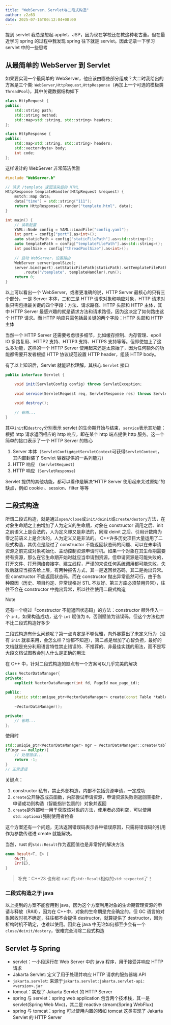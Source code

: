 ```yaml
---
title: "WebServer、Servlet与二段式构造"
author: z2z63
date: 2025-07-16T00:12:04+08:00
---
```


提到 servlet 我总是想起 applet、JSP，因为现在学校还在教这种老古董。但在最近学习 spring 的过程中我发现 spring 往下就是 servlet。因此记录一下学习 servlet 中的一些思考  

## 从最简单的 WebServer 到 Servlet

如果要实现一个最简单的 WebServer，他应该由哪些部分组成？大二时我给出的方案是三个类: `WebServer`,`HttpRequest`,`HttpResponse`（再加上一个可选的模板类 `ThreadPool`)，其中关键数据结构如下

```cpp
class HttpRequest { 
public: 
    std::string path; 
    std::string method; 
    std::map<std::string, std::string> headers; 
}; 

class HttpResponse { 
public:
    std::map<std::string, std::string> headers;
    std::vector<byte> body; 
    int code; 
};
```

这样设计的 WebServer 非常简洁优雅

```cpp
#include "WebServer.h"

// 请求 /template 返回渲染后的 HTML 
HttpResponse templateHandler(HttpRequest &request) { 
    mstch::map data; 
    data["time"] = std::string("111"); 
    return HttpResponse().render("template.html", data); 
} 

int main() { 
    // 读取配置 
    YAML::Node config = YAML::LoadFile("config.yaml"); 
    int port = config["port"].as<int>(); 
    auto staticPath = config["staticFilePath"].as<std::string>(); 
    auto templatePath = config["templateFilePath"].as<std::string>(); 
    int poolSize = config["threadPoolSize"].as<int>(); 
    
    // 启动 WebServer，设置路由 
    WebServer server(poolSize); 
    server.bind(port).setStaticFilePath(staticPath).setTemplateFilePath(templatePath) 
        .route("/template", templateHandler).run(); 
    return 0; 
}
```

以上可以看出一个 WebServer，或者更准确的说，HTTP Server 最核心的只有三个部分，一是 Server 本体，二和三是 HTTP 请求对象和响应对象，HTTP 请求对象只需包括最关键的四个字段：方法、请求路径、HTTP 头部和 HTTP 主体，其中 HTTP Server 最感兴趣的就是请求方法和请求路径，因为这决定了如何路由这个 HTTP 请求。而 HTTP 响应只需包括最关键的两个字段：HTTP 头部和 HTTP 主体  

当然一个 HTTP Server 还需要考虑很多细节，比如缓存控制、内存管理、epoll  IO 多路复用、HTTP2 支持、HTTP3 支持、HTTPS 支持等等。但即使加上了这么多功能，这样的一个 HTTP Server 使用起来还是太原始了，因为任何额外的功能都需要开发者根据 HTTP 协议规范设置 HTTP header，组装 HTTP body。

有了以上知识后，Servlet 就能轻松理解，其核心 `Servlet` 接口

```java
public interface Servlet {

    void init(ServletConfig config) throws ServletException; 
    
    void service(ServletRequest req, ServletResponse res) throws ServletException, IOException; 
    
    void destroy(); 
    
    // 省略... 
}
```

其中`init`和`destroy`分别表示 servlet 的生命期开始与结束，`service`表示其功能：根据 http 请求返回相应的 http 响应，即在某个 http 端点提供 http 服务。这一个简单的接口表示了一个 HTTP Server 的核心

1. Server 本体（`ServletConfig#getServletContext`可获得`ServletContext`，其内部封装了 Servlet 容器提供的一系列能力）
2. HTTP 响应 （`ServletRequest`）
3. HTTP 响应（`ServletResponse`）

Servlet 提供的其他功能，都可以看作是解决“HTTP Server 使用起来太过原始”的缺点，例如 cookie 、session、filter 等等

## 二段式构造

所谓二段式构造，就是通过`open/close`或`init/deinit`或`create/destory`方法，在对象生命期之上由增加了人为定义的生命期，对象在 constructor 调用之后、init 之前语义上是合法的，人为定义却又是非法的，同理 deinit 之后、引用计数降为零之前语义上是合法的，人为定义又是非法的。
C++许多历史项目大量运用了二段式构造，其优点是绕过了 constructor 不能返回状态码的问题、可以在未申请资源之前完成对象初始化、主动控制资源申请时机。如果一个对象在其生命期需要持有资源，那么在它生命期开始时就应当申请到资源，但申请资源是可能失败的，打开文件、打开网络套接字、建立线程，严谨的来说任何系统调用都可能失败，失败后就应当报告给上层，有两种报告方式，其一是返回状态码，其二是抛出异常。但 constructor 不能返回状态码，而在 constructor 抛出异常虽然可行，由于各种原因（历史、项目约定、异常规格对 STL 不友好、第三方库必须禁用异常），往往不会在 constructor 中抛出异常，所以往往使用二段式构造
> [!Note]
> 还有一个绕过「constructor 不能返回状态码」的方法：constructor 额外传入一个 `int`，如果构造成功，这个 `int` 赋值为 `0`，否则赋值为错误码，但这个方法也并不比二段式构造好多少

二段式构造有什么问题呢？第一点肯定是不够优雅，向外暴露出了未定义行为（没有 `init` 就拿来用，会怎么样？谁都不知道），第二点是增加了心智负担，最好的文档就是充分利用语言特性禁止错误的、不推荐的、非最佳实践的用法，而不是写大段文档试图教会别人什么是正确的用法

在 C++ 中，针对二段式构造的缺点有一个方案可以几乎完美的解决

```cpp
class VectorDataManager{ 
private: 
    explicit VectorDataManager(int fd, PageId max_page_id); 
    
public: 
    static std::unique_ptr<VectorDataManager> create(const Table *table);
    
    ~VectorDataManager(); 

private: 
    // 省略... 
};
```

使用时

```cpp
std::uniqie_ptr<VectorDataManager> mgr = VectorDataManager::create(table); 
if(mgr == nullptr){ 
    // 处理错误...
    return -1; 
} 
// 正常逻辑
```

关键点：

1. constructor 私有，禁止外部构造，内部不包括资源申请，一定成功
2. `create`公开静态成员函数，内部尝试申请资源，申请资源失败则返回空指针，申请成功则构造（智能指针包裹的）对象并返回
3. `create`是外部唯一用于获取该对象的方法，使用者必须判空，可以使用`std::optional`强制使用者检查

这个方案还有一个问题，无法返回错误码表示各种错误原因，只需将错误码的引用作为参数传递进 create 就能解决。

当然，rust 的`std::Result`作为返回值也是非常好的解决方法

```rust
enum Result<T, E> { 
    Ok(T),
    Err(E), 
}
```

> 补充：C++23 也有和 rust 的`std::Result`相似的`std::expected`了！

### 二段式构造之于 java

以上提到的方案不能套用到 java，因为这个方案利用对象的生命期管理资源的申请与释放（RAII），因为在 C++中，对象的生命期是完全确定的。但 GC 语言的对象回收时机不确定，往往都不会提供 destructor，就算提供了 destructor，因为析构时机不确定，也难以使用。因此在 java 中无论如何都至少会有一个`close/deinit/destory`，很难完全消除二段式构造

## Servlet 与 Spring

- servlet：一小段运行在 Web Server 中的 java 程序，用于接受并响应 HTTP 请求
- Jakarta Servlet: 定义了用于处理并响应 HTTP 请求的服务器端 API
- `jakarta.servlet`: 来源于`jakarta.servlet:jakarta.servlet-api:<version>.jar`
- tomcat：实现了 Jakarta Servlet 的 HTTP Server
- spring 与 servlet：spring web application 包含两个技术栈，其一是 servlet(Spring Web Mvc)，其二是 reactive stream(Spring WebFlux)
- spring 与 tomcat：spring 可以使用内置的诸如 tomcat 这类实现了 Jakarta Servlet 的 HTTP Server
